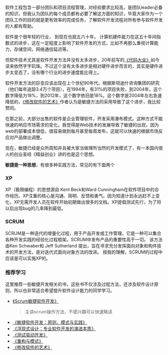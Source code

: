 软件工程包含一部分团队和项目流程管理，对经验要求比较高，是团队leader必备的知识，但我认为团队的每个成员都有必要了解这方面的知识，毕竟大家作为一个团队工作的目的就是更有效率的完成任务，了解软件开发流程对所有参与软件开发的人都有帮助。  

软件是个很年轻的行业， 到现在也就五六十年。 计算机硬件能力在这五十年间指数式的进步，这在一定程度上影响了软件开发的方式，比如不再那么重视计算能力，存储空间，网络通信延迟等。

但软件技术尤其是软件开发方法并没有太多进步，20年前写的[《代码大全》](https://book.douban.com/subject/1477390/)如今读来依然字字玑珠。不过这个没有太多进步是相对硬件进步而言的，其实是硬件进步太变态了，没有哪个行业的进步速度能比得上。

软件开发方法的巨变应该出现在上个世纪90年代。根据斯坦迪什咨询集团的研究（他们每年追踪3.4万个项目），在1994年，有31%的项目失败，到2004年，这个数字降低为18%，到2012年，这个数字依旧是18%。这个数字是2004年左右急速降低的，[《修改软件的艺术》](https://book.douban.com/subject/27151925/)作者认为是敏捷方法的采用导致了这个进步，我比较赞同。

在那之前，大部分出售的软件是企业管理软件，开发采用瀑布模式。这种方式不能快速的响应市场需求的变化。我觉得是Web技术的发展导致了敏捷的出现，因为web的部署成本很低，很容易做到每月甚至每周发布，这就可以快速的根据市场反应对产品做出调整。

现在，敏捷已经是众所周知并且被大家当做理所当然的开发模式了，有一本国内很火的创业圣经《精益创业》讲的也是这个思想。

**敏捷是一种思想**，有很多种实践方法，常见的有下面两个

### XP  
XP（极限编程）的思想源自 Kent Beck和Ward Cunningham在软件项目中的合作经历。XP注重的核心是沟通、简明、反馈和勇气。因为知道计划永远赶不上变化，XP无需开发人员在软件开始初期做出很多的文档。XP提倡测试先行，为了将以后出现bug的几率降到最低。
### SCRUM
SCRUM是一种迭代的增量化过程，用于产品开发或工作管理。它是一种可以集合各种开发实践的经验化过程框架。SCRUM中发布产品的重要性高于一切。
该方法由Ken Schwaber和 Jeff Sutherland 提出，旨在寻求充分发挥面向对象和构件技术的开发方法，是对迭代式面向对象方法的改进。
按我的理解，SCRUM的过程中应该是可以实施XP的。

### 推荐学习
这里推荐一些敏捷开发相关的书，这些书不仅涉及过程方法，还涉及软件设计原则，所以也非常适合希望提升软件设计能力的同学学习。

* [《Scrum敏捷软件开发》](https://book.douban.com/subject/5334585/)
    > 主讲scrum操作方法，不感兴趣可以快速略读
* [《敏捷软件开发：原则、模式与实践》](https://book.douban.com/subject/1140457/)
* [《浮现式设计：专业软件开发的演进本质》](https://book.douban.com/subject/6757781/)
* [《测试驱动开发》](https://book.douban.com/subject/1230036/)
* [《重构与模式》](https://book.douban.com/subject/1917706/)
* [《修改软件的艺术》](https://book.douban.com/subject/27151925/)
